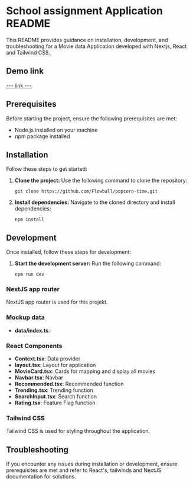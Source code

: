 # School assignment Application README

This README provides guidance on installation, development, and troubleshooting for a Movie data Application developed with Nextjs, React and Tailwind CSS.

## Demo link

[--- link ---](https://popcorn-time-sepia.vercel.app/)

## Prerequisites

Before starting the project, ensure the following prerequisites are met:

- Node.js installed on your machine
- npm package installed

## Installation

Follow these steps to get started:

1. **Clone the project:** Use the following command to clone the repository:

   ```
   git clone https://github.com/Flowball/popcorn-time.git
   ```

2. **Install dependencies:** Navigate to the cloned directory and install dependencies:

   ```
   npm install
   ```

## Development

Once installed, follow these steps for development:

1. **Start the development server:** Run the following command:

   ```
   npm run dev
   ```

### NextJS app router

NextJS app router is used for this projekt.

### Mockup data

- **data/index.ts**:

### React Components

- **Context.tsx**: Data provider
- **layout.tsx**: Layout for application
- **MovieCard.tsx**: Cards for mapping and display all movies
- **Navbar.tsx**: Navbar
- **Recommended.tsx**: Recommended function
- **Trending.tsx**: Trending function
- **SearchInput.tsx**: Search function
- **Rating.tsx**: Feature Flag function

### Tailwind CSS

Tailwind CSS is used for styling throughout the application.

## Troubleshooting

If you encounter any issues during installation or development, ensure prerequisites are met and refer to React's, tailwinds and NextJS documentation for solutions.
